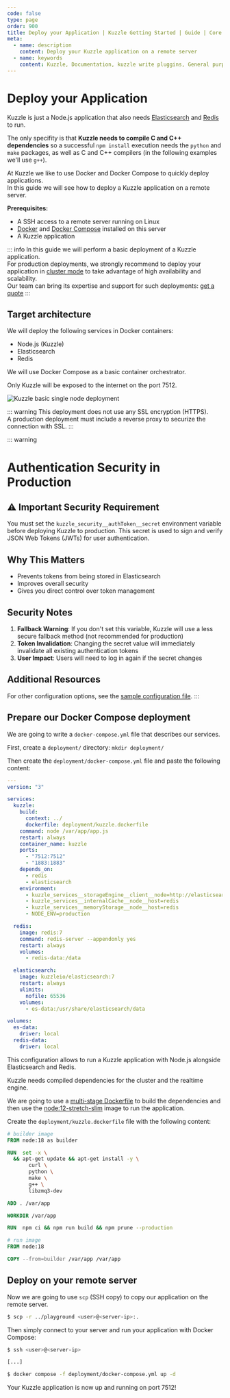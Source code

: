 ```yaml
---
code: false
type: page
order: 900
title: Deploy your Application | Kuzzle Getting Started | Guide | Core
meta:
  - name: description
    content: Deploy your Kuzzle application on a remote server
  - name: keywords
    content: Kuzzle, Documentation, kuzzle write pluggins, General purpose backend, Write an Application, iot, backend, opensource, realtime, Deploy your application
---
```


# Deploy your Application

Kuzzle is just a Node.js application that also needs [Elasticsearch](https://www.elastic.co/what-is/elasticsearch) and [Redis](https://redis.io/topics/introduction) to run.  

The only specifity is that **Kuzzle needs to compile C and C++ dependencies** so a successful `npm install` execution needs the `python` and `make` packages, as well as C and C++ compilers (in the following examples we'll use `g++`).   

At Kuzzle we like to use Docker and Docker Compose to quickly deploy applications.  
In this guide we will see how to deploy a Kuzzle application on a remote server.

**Prerequisites:**
  - A SSH access to a remote server running on Linux
  - [Docker](https://docs.docker.com/engine/install/) and [Docker Compose](https://docs.docker.com/compose/install/) installed on this server
  - A Kuzzle application

::: info
In this guide we will perform a basic deployment of a Kuzzle application.  
For production deployments, we strongly recommend to deploy your application in [cluster mode](/core/2/guides/advanced/cluster-scalability) to take advantage of high availability and scalability.  
Our team can bring its expertise and support for such deployments: [get a quote](https://info.kuzzle.io/contact-us)
:::

## Target architecture

We will deploy the following services in Docker containers:
 - Node.js (Kuzzle)
 - Elasticsearch
 - Redis

We will use Docker Compose as a basic container orchestrator.

Only Kuzzle will be exposed to the internet on the port 7512.

![Kuzzle basic single node deployment](./deploy-kuzzle-single-node.png)

::: warning
This deployment does not use any SSL encryption (HTTPS).  
A production deployment must include a reverse proxy to securize the connection with SSL.
:::

::: warning
# Authentication Security in Production

## ⚠️ Important Security Requirement

You must set the `kuzzle_security__authToken__secret` environment variable before deploying Kuzzle to production. This secret is used to sign and verify JSON Web Tokens (JWTs) for user authentication.

## Why This Matters
- Prevents tokens from being stored in Elasticsearch
- Improves overall security
- Gives you direct control over token management

## Security Notes
1. **Fallback Warning**: If you don't set this variable, Kuzzle will use a less secure fallback method (not recommended for production)
2. **Token Invalidation**: Changing the secret value will immediately invalidate all existing authentication tokens
3. **User Impact**: Users will need to log in again if the secret changes

## Additional Resources
For other configuration options, see the [sample configuration file](https://github.com/kuzzleio/kuzzle/blob/master/.kuzzlerc.sample.jsonc).
:::
## Prepare our Docker Compose deployment

We are going to write a `docker-compose.yml` file that describes our services.  

First, create a `deployment/` directory: `mkdir deployment/`

Then create the `deployment/docker-compose.yml` file and paste the following content:

```yaml
---
version: "3"

services:
  kuzzle:
    build:
      context: ../
      dockerfile: deployment/kuzzle.dockerfile
    command: node /var/app/app.js
    restart: always
    container_name: kuzzle
    ports:
      - "7512:7512"
      - "1883:1883"
    depends_on:
      - redis
      - elasticsearch
    environment:
      - kuzzle_services__storageEngine__client__node=http://elasticsearch:9200
      - kuzzle_services__internalCache__node__host=redis
      - kuzzle_services__memoryStorage__node__host=redis
      - NODE_ENV=production

  redis:
    image: redis:7
    command: redis-server --appendonly yes
    restart: always
    volumes:
      - redis-data:/data

  elasticsearch:
    image: kuzzleio/elasticsearch:7
    restart: always
    ulimits:
      nofile: 65536
    volumes:
      - es-data:/usr/share/elasticsearch/data

volumes:
  es-data:
    driver: local
  redis-data:
    driver: local
```

This configuration allows to run a Kuzzle application with Node.js alongside Elasticsearch and Redis.

Kuzzle needs compiled dependencies for the cluster and the realtime engine.  

We are going to use a [multi-stage Dockerfile](https://docs.docker.com/develop/develop-images/multistage-build/) to build the dependencies and then use the [node:12-stretch-slim](https://hub.docker.com/_/node?tab=description) image to run the application.

Create the `deployment/kuzzle.dockerfile` file with the following content:

```dockerfile
# builder image
FROM node:18 as builder

RUN  set -x \
  && apt-get update && apt-get install -y \
       curl \
       python \
       make \
       g++ \
       libzmq3-dev

ADD . /var/app

WORKDIR /var/app

RUN  npm ci && npm run build && npm prune --production

# run image
FROM node:18

COPY --from=builder /var/app /var/app

```

## Deploy on your remote server

Now we are going to use `scp` (SSH copy) to copy our application on the remote server.  

```bash
$ scp -r ../playground <user>@<server-ip>:.
```

Then simply connect to your server and run your application with Docker Compose:

```bash
$ ssh <user>@<server-ip>

[...]

$ docker compose -f deployment/docker-compose.yml up -d
```

Your Kuzzle application is now up and running on port 7512!

<GuidesLinks 
  :prev="{ text: 'Customize API Behavior', url: '/guides/getting-started/customize-api-behavior/' }" 
/>
